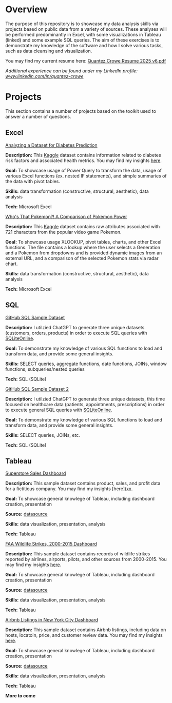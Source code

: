 # Overview
The purpose of this repository is to showcase my data analysis skills via projects based on public data from a variety of sources. These analyses will be performed predominantly in Excel, with some visualizations in Tableau (linked) and some example SQL queries. The aim of these exercises is to demonstrate my knowledge of the software and how I solve various tasks, such as data cleansing and visualization.

You may find my current resume here: [Quantez Crowe Resume 2025 v6.pdf](https://github.com/quantez-crowe/Resume/blob/a2b9037b6c7c133428dffc093d2347cfb832d3d2/Quantez%20Crowe%20Resume%202025%20v6.pdf) 

_Additional experience can be found under my LinkedIn profile: www.linkedin.com/in/quantez-crowe_



# Projects
This section contains a number of projects based on the toolkit used to answer a number of questions.

## Excel

[Analyzing a Dataset for Diabetes Prediction](https://github.com/quantez-crowe/Excel_Documents/blob/bf440b6a3868db30e5f92f203c9eaf8914449443/diabetes_dataset_analysis.xlsx)

**Description:**  This [Kaggle](https://www.kaggle.com/datasets/marshalpatel3558/diabetes-prediction-dataset) dataset contains information related to diabetes risk factors and associated health metrics. You may find my insights [here](https://github.com/quantez-crowe/Insights/blob/08359ec53166a43634b4777d15720839608829f3/README%20(Diabetes%20XLS).md).

**Goal:** To showcase usage of Power Query to transform the data, usage of various Excel functions (ex. nested IF statements), and simple summaries of the data with pivot tables.

**Skills:** data transformation (constructive, structural, aesthetic), data analysis

**Tech:** Microsoft Excel


[Who's That Pokemon?! A Comparison of Pokemon Power](https://github.com/quantez-crowe/Excel_Documents/blob/bf440b6a3868db30e5f92f203c9eaf8914449443/Pokemon_analysis_1.xlsx)

**Description:**  This [Kaggle](https://www.kaggle.com/datasets/abcsds/pokemon/data) dataset contains raw attributes associated with 721 characters from the popular video game Pokemon.

**Goal:** To showcase usage XLOOKUP, pivot tables, charts, and other Excel functions. The file contains a lookup where the user selects a Generation and a Pokemon from dropdowns and is provided dynamic images from an external URL, and a comparison of the selected Pokemon stats via radar chart.

**Skills:** data transformation (constructive, structural, aesthetic), data analysis

**Tech:** Microsoft Excel

## SQL

[GitHub SQL Sample Dataset](https://github.com/quantez-crowe/SQL-Code/blob/0b036c9cafe02552ce719de3f29bdb7e50791f4c/GitHubSQLProject20250502.sql)

**Description:**  I utilzied ChatGPT to generate three unique datasets (customers, orders, products) in order to execute SQL queries with [SQLiteOnline](https://sqliteonline.com/).

**Goal:** To demonstrate my knowledge of various SQL functions to load and transform data, and provide some general insights.

**Skills:** SELECT queries, aggregate functions, date functions, JOINs, window functions, subqueries/nested queries

**Tech:** SQL (SQLite)


[GitHub SQL Sample Dataset 2](https://github.com/quantez-crowe/SQL-Code/blob/e1c8e11e27572b7edee01f9d713f7fa9c814a21b/GitHubSQLProject_healthcare_20250503.txt)

**Description:**  I utilzied ChatGPT to generate three unique datasets, this time focused on healthcare data (patients, appointments, prescriptions) in order to execute general SQL queries with [SQLiteOnline](https://sqliteonline.com/).

**Goal:** To demonstrate my knowledge of various SQL functions to load and transform data, and provide some general insights.

**Skills:** SELECT queries, JOINs, etc.

**Tech:** SQL (SQLite)

## Tableau

[Superstore Sales Dashboard](https://public.tableau.com/views/SuperStoreDataProject_17441375851880/Dashboard1?:language=en-US&:sid=&:redirect=auth&:display_count=n&:origin=viz_share_link)

**Description:**  This sample dataset contains product, sales, and profit data for a fictitious company. You may find my insights [here]([xx](https://github.com/quantez-crowe/Insights/blob/9200db1866b6be269fe351c650102c6e59bcfb91/README%20(SuperStore).md).

**Goal:** To showcase general knowlege of Tableau, including dashboard creation, presentation

**Source:** [datasource](https://public.tableau.com/app/learn/sample-data)

**Skills:** data visualization, presentation, analysis

**Tech:** Tableau



[FAA Wildlife Strikes, 2000-2015 Dashboard](https://public.tableau.com/views/FAAWildlifeStrikes2015_17460449973190/Dashboard1?:language=en-US&:sid=&:redirect=auth&:display_count=n&:origin=viz_share_link)

**Description:**  This sample dataset contains records of wildlife strikes reported by airlines, airports, pilots, and other sources from 2000-2015. You may find my insights [here](https://github.com/quantez-crowe/Insights/blob/7c7657f38365a6ad1d37459956f5a1a80bcf3d99/README%20(FAA%20Dashboard).md).

**Goal:** To showcase general knowlege of Tableau, including dashboard creation, presentation

**Source:** [datasource](https://public.tableau.com/app/learn/sample-data) 

**Skills:** data visualization, presentation, analysis

**Tech:** Tableau



[Airbnb Listings in New York City Dashboard](https://public.tableau.com/views/NYCAirBnBListings_17460359794430/Dashboard1?:language=en-US&:sid=&:redirect=auth&:display_count=n&:origin=viz_share_link)

**Description:**  This sample dataset contains Airbnb listings, including data on hosts, locatoin, price, and customer review data. You may find my insights [here](https://github.com/quantez-crowe/Insights/blob/e951d921d2e4c73fb66c21db8c03246cc03e3aa4/README%20(Airbnb).md).

**Goal:** To showcase general knowlege of Tableau, including dashboard creation, presentation

**Source:** [datasource](https://public.tableau.com/app/learn/sample-data)

**Skills:** data visualization, presentation, analysis

**Tech:** Tableau


**More to come**

